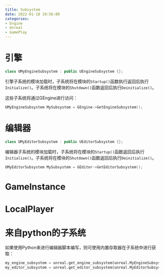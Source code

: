 ```yaml
---
title: Subsystem
date: 2022-01-18 19:56:00
categories:
- Engine
- Unreal
- GamePlay
---
```


# 引擎

```C++
class UMyEngineSubsystem : public UEngineSubsystem {};
```

引擎子系统的模块加载时，子系统将在模块的`Startup()`函数执行返回后执行`Initialize()`。子系统将在模块的`Shutdown()`函数返回后执行`Deinitialize()`。

这些子系统将通过GEngine进行访问：
```C++
UMyEngineSubsystem MySubsystem = GEngine->GetEngineSubsystem();
```

# 编辑器

```C++
class UMyEditorSubsystem : public UEditorSubsystem {};
```

编辑器子系统的模块加载时，子系统将在模块的`Startup()`函数返回后执行`Initialize()`。子系统将在模块的`Shutdown()`函数返回后执行`Deinitialize()`。

```C++
UMyEditorSubsystem MySubsystem = GEditor->GetEditorSubsystem();
```

# GameInstance

# LocalPlayer

# 来自python的子系统
如果使用Python来进行编辑器脚本编写，则可使用内置存取器在子系统中进行获取：
```python
my_engine_subsystem = unreal.get_engine_subsystem(unreal.MyEngineSubsystem)
my_editor_subsystem = unreal.get_editor_subsystem(unreal.MyEditorSubsystem)
```